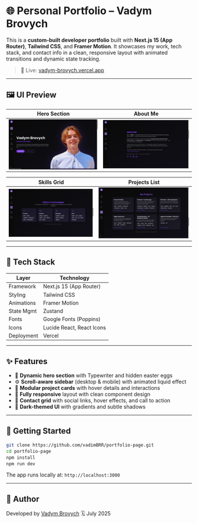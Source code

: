 
# 🌐 Personal Portfolio – Vadym Brovych

This is a **custom-built developer portfolio** built with **Next.js 15 (App Router)**, **Tailwind CSS**, and **Framer Motion**. It showcases my work, tech stack, and contact info in a clean, responsive layout with animated transitions and dynamic state tracking.


> 🔗 Live: [vadym-brovych.vercel.app](https://vadym-brovych.vercel.app/)

---

## 🖼️ UI Preview

| Hero Section | About Me |
|--------------|-------------|
| ![](public/screenshots/photo-1.png) | ![](public/screenshots/photo-2.png) |

| Skills Grid | Projects List |
|---------------|---------------|
| ![](public/screenshots/photo-3.png) | ![](public/screenshots/photo-4.png) |

---

## 🧰 Tech Stack

| Layer       | Technology                      |
|-------------|----------------------------------|
| Framework   | Next.js 15 (App Router)         |
| Styling     | Tailwind CSS                    |
| Animations  | Framer Motion                   |
| State Mgmt  | Zustand                         |
| Fonts       | Google Fonts (Poppins)          |
| Icons       | Lucide React, React Icons       |
| Deployment  | Vercel                          |

---

## ✨ Features

- 🧠 **Dynamic hero section** with Typewriter and hidden easter eggs
- ⚙️ **Scroll-aware sidebar** (desktop & mobile) with animated liquid effect
- 📂 **Modular project cards** with hover details and interactions
- 📱 **Fully responsive** layout with clean component design
- 📨 **Contact grid** with social links, hover effects, and call to action
- 🎨 **Dark-themed UI** with gradients and subtle shadows

---

## 🚀 Getting Started

```bash
git clone https://github.com/vadimBRR/portfolio-page.git
cd portfolio-page
npm install
npm run dev
````

The app runs locally at: `http://localhost:3000`

---

## 👤 Author

Developed by [Vadym Brovych](mailto:vadmabos.programming@gmail.com)
🗓️ July 2025